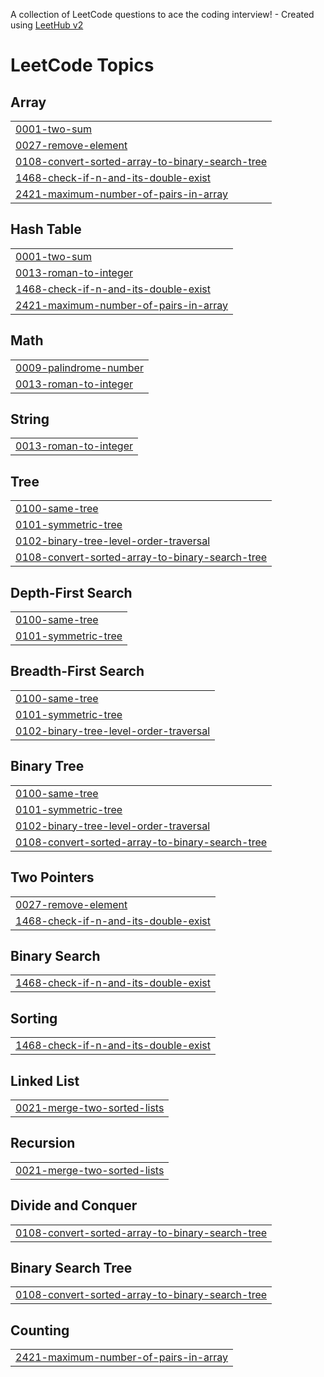 A collection of LeetCode questions to ace the coding interview! - Created using [LeetHub v2](https://github.com/arunbhardwaj/LeetHub-2.0)
<!---LeetCode Topics Start-->
# LeetCode Topics
## Array
|  |
| ------- |
| [0001-two-sum](https://github.com/ameenhyder-v/leet_code/tree/master/0001-two-sum) |
| [0027-remove-element](https://github.com/ameenhyder-v/leet_code/tree/master/0027-remove-element) |
| [0108-convert-sorted-array-to-binary-search-tree](https://github.com/ameenhyder-v/leet_code/tree/master/0108-convert-sorted-array-to-binary-search-tree) |
| [1468-check-if-n-and-its-double-exist](https://github.com/ameenhyder-v/leet_code/tree/master/1468-check-if-n-and-its-double-exist) |
| [2421-maximum-number-of-pairs-in-array](https://github.com/ameenhyder-v/leet_code/tree/master/2421-maximum-number-of-pairs-in-array) |
## Hash Table
|  |
| ------- |
| [0001-two-sum](https://github.com/ameenhyder-v/leet_code/tree/master/0001-two-sum) |
| [0013-roman-to-integer](https://github.com/ameenhyder-v/leet_code/tree/master/0013-roman-to-integer) |
| [1468-check-if-n-and-its-double-exist](https://github.com/ameenhyder-v/leet_code/tree/master/1468-check-if-n-and-its-double-exist) |
| [2421-maximum-number-of-pairs-in-array](https://github.com/ameenhyder-v/leet_code/tree/master/2421-maximum-number-of-pairs-in-array) |
## Math
|  |
| ------- |
| [0009-palindrome-number](https://github.com/ameenhyder-v/leet_code/tree/master/0009-palindrome-number) |
| [0013-roman-to-integer](https://github.com/ameenhyder-v/leet_code/tree/master/0013-roman-to-integer) |
## String
|  |
| ------- |
| [0013-roman-to-integer](https://github.com/ameenhyder-v/leet_code/tree/master/0013-roman-to-integer) |
## Tree
|  |
| ------- |
| [0100-same-tree](https://github.com/ameenhyder-v/leet_code/tree/master/0100-same-tree) |
| [0101-symmetric-tree](https://github.com/ameenhyder-v/leet_code/tree/master/0101-symmetric-tree) |
| [0102-binary-tree-level-order-traversal](https://github.com/ameenhyder-v/leet_code/tree/master/0102-binary-tree-level-order-traversal) |
| [0108-convert-sorted-array-to-binary-search-tree](https://github.com/ameenhyder-v/leet_code/tree/master/0108-convert-sorted-array-to-binary-search-tree) |
## Depth-First Search
|  |
| ------- |
| [0100-same-tree](https://github.com/ameenhyder-v/leet_code/tree/master/0100-same-tree) |
| [0101-symmetric-tree](https://github.com/ameenhyder-v/leet_code/tree/master/0101-symmetric-tree) |
## Breadth-First Search
|  |
| ------- |
| [0100-same-tree](https://github.com/ameenhyder-v/leet_code/tree/master/0100-same-tree) |
| [0101-symmetric-tree](https://github.com/ameenhyder-v/leet_code/tree/master/0101-symmetric-tree) |
| [0102-binary-tree-level-order-traversal](https://github.com/ameenhyder-v/leet_code/tree/master/0102-binary-tree-level-order-traversal) |
## Binary Tree
|  |
| ------- |
| [0100-same-tree](https://github.com/ameenhyder-v/leet_code/tree/master/0100-same-tree) |
| [0101-symmetric-tree](https://github.com/ameenhyder-v/leet_code/tree/master/0101-symmetric-tree) |
| [0102-binary-tree-level-order-traversal](https://github.com/ameenhyder-v/leet_code/tree/master/0102-binary-tree-level-order-traversal) |
| [0108-convert-sorted-array-to-binary-search-tree](https://github.com/ameenhyder-v/leet_code/tree/master/0108-convert-sorted-array-to-binary-search-tree) |
## Two Pointers
|  |
| ------- |
| [0027-remove-element](https://github.com/ameenhyder-v/leet_code/tree/master/0027-remove-element) |
| [1468-check-if-n-and-its-double-exist](https://github.com/ameenhyder-v/leet_code/tree/master/1468-check-if-n-and-its-double-exist) |
## Binary Search
|  |
| ------- |
| [1468-check-if-n-and-its-double-exist](https://github.com/ameenhyder-v/leet_code/tree/master/1468-check-if-n-and-its-double-exist) |
## Sorting
|  |
| ------- |
| [1468-check-if-n-and-its-double-exist](https://github.com/ameenhyder-v/leet_code/tree/master/1468-check-if-n-and-its-double-exist) |
## Linked List
|  |
| ------- |
| [0021-merge-two-sorted-lists](https://github.com/ameenhyder-v/leet_code/tree/master/0021-merge-two-sorted-lists) |
## Recursion
|  |
| ------- |
| [0021-merge-two-sorted-lists](https://github.com/ameenhyder-v/leet_code/tree/master/0021-merge-two-sorted-lists) |
## Divide and Conquer
|  |
| ------- |
| [0108-convert-sorted-array-to-binary-search-tree](https://github.com/ameenhyder-v/leet_code/tree/master/0108-convert-sorted-array-to-binary-search-tree) |
## Binary Search Tree
|  |
| ------- |
| [0108-convert-sorted-array-to-binary-search-tree](https://github.com/ameenhyder-v/leet_code/tree/master/0108-convert-sorted-array-to-binary-search-tree) |
## Counting
|  |
| ------- |
| [2421-maximum-number-of-pairs-in-array](https://github.com/ameenhyder-v/leet_code/tree/master/2421-maximum-number-of-pairs-in-array) |
<!---LeetCode Topics End-->